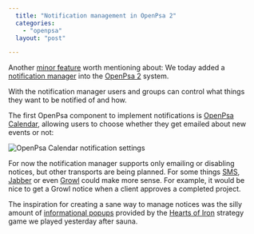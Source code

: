 ```yaml
---
  title: "Notification management in OpenPsa 2"
  categories: 
    - "openpsa"
  layout: "post"

---
```

Another [minor feature][1] worth mentioning about: We today added a [notification manager][2] into the [OpenPsa 2][3] system.

With the notification manager users and groups can control what things they want to be notified of and how. 

The first OpenPsa component to implement notifications is [OpenPsa Calendar][4], allowing users to choose whether they get emailed about new events or not:

![OpenPsa Calendar notification settings](https://d2vqpl3tx84ay5.cloudfront.net/openpsa2-calendar-notification-management.jpg)

For now the notification manager supports only emailing or disabling notices, but other transports are being planned. For some things [SMS][5], [Jabber][6] or even [Growl][7] could make more sense. For example, it would be nice to get a Growl notice when a client approves a completed project.

The inspiration for creating a sane way to manage notices was the silly amount of [informational popups][9] provided by the [Hearts of Iron][8] strategy game we played yesterday after sauna.

[1]: http://www.bergie.iki.fi/blog/openpsa2--minor-features-matter/
[2]: http://pear.midcom-project.org/index.php?package=org_openpsa_notifications&release=0.0.1&downloads
[3]: http://www.openpsa.org/version2/
[4]: http://www.openpsa.org/version2/openpsa/calendar.html
[5]: http://en.wikipedia.org/wiki/Short_message_service
[6]: http://en.wikipedia.org/wiki/Jabber
[7]: http://www.mamasam.com/projets/net_growl
[8]: http://www.heartsofiron2.com/
[9]: http://www.heartsofiron2.com/images/hoi2_041112.jpg
